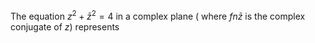 The equation $z^2 +\bar{z}^2 = 4$ in a complex plane ( where $fn\bar{z}$ is the complex conjugate of $z$) represents
